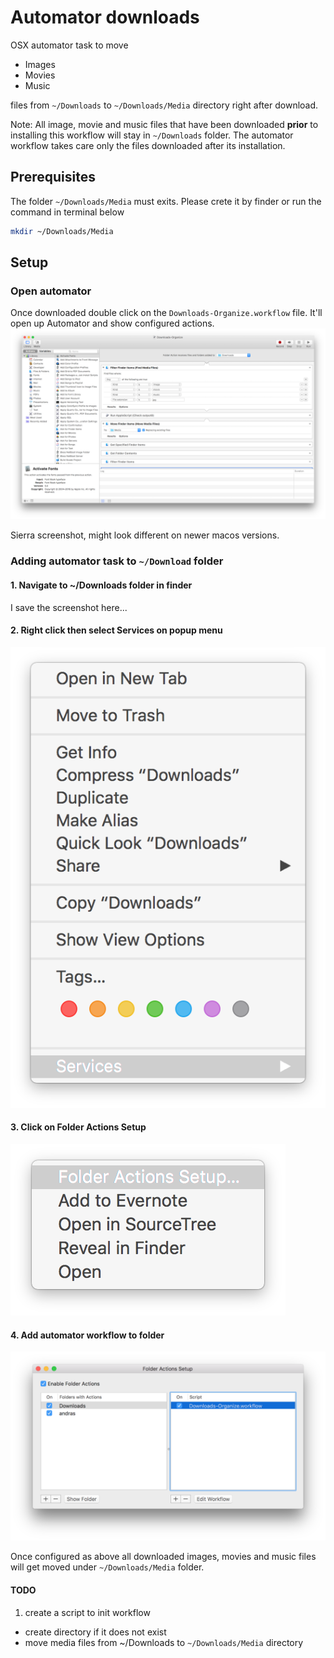 # Automator downloads

OSX automator task to move
- Images
- Movies
- Music

files from `~/Downloads` to `~/Downloads/Media` directory right after download.

Note:
All image, movie and music files that have been downloaded **prior** to installing this workflow will stay in `~/Downloads` folder. The automator workflow takes care only the files downloaded after its installation.

## Prerequisites

The folder `~/Downloads/Media` must exits. Please crete it by finder or run the command in terminal below
```sh
mkdir ~/Downloads/Media
```


## Setup

### Open automator
Once downloaded double click on the `Downloads-Organize.workflow` file. It'll open up Automator and show configured actions.
![alt text](https://github.com/helyes/os-goodies/raw/master/automator-downloads/readme_assets/automator-downloads.png "Automator screenshot")


Sierra screenshot, might look different on newer macos versions.

### Adding automator task to `~/Download` folder

#### 1. Navigate to ~/Downloads folder in finder

I save the screenshot here...

#### 2. Right click then select Services on popup menu
![alt text](https://github.com/helyes/os-goodies/raw/master/automator-downloads/readme_assets/folder-popup.png "Folder popup")

#### 3. Click on Folder Actions Setup

![alt text](https://github.com/helyes/os-goodies/raw/master/automator-downloads/readme_assets/folder-action-setup.png "Folder popup")

#### 4. Add automator workflow to folder

![alt text](https://github.com/helyes/os-goodies/raw/master/automator-downloads/readme_assets/automator-configured.png "Folder popup")

Once configured as above all downloaded images, movies and music files will get moved under `~/Downloads/Media` folder.

#### TODO

1. create a script to init workflow
  - create directory if it does not exist
  - move media files from ~/Downloads to `~/Downloads/Media` directory
